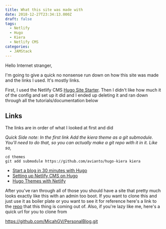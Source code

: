 ```yaml
---
title: What this site was made with
date: 2018-12-27T23:34:13.000Z
draft: false
tags:
  - Netlify
  - Hugo
  - Kiera
  - Netlify CMS
categories:
  - JAMStack
---
```

Hello Internet stranger,

I'm going to give a quick no nonsense run down on how this site was made and the links I used. It's mostly links.

First, I used the Netlify CMS [Hugo Site Starter](https://www.netlifycms.org/docs/start-with-a-template/). Then I didn't like how much it of the config and set up it did and I ended up deleting it and ran down through all the tutorials/documentation below


## Links
The links are in order of what I looked at first and did

_Quick Side note: In the first link Add the kiera theme as a git submodule. You'll need to do that, so you can actually make a git repo with it in it. Like so,_

```
cd themes
git add submodule https://github.com/avianto/hugo-kiera kiera
```

* [Start a blog in 30 minutes with Hugo](https://opensource.com/article/18/3/start-blog-30-minutes-hugo)
* [Setting up Netlify CMS on Hugo](https://www.ragasirtahk.tk/2018/01/setting-up-netlify-cms-on-hugo/)
* [Hugo Themes with Netlify](https://gohugo.io/hosting-and-deployment/hosting-on-netlify/#use-hugo-themes-with-netlify)

After you've ran through all of those you should have a site that pretty much looks exactly like this with an admin too boot. If you want to clone this and just use it as boiler plate or you want to see it for reference here's a link to the [repo](https://github.com/MicahGV/PersonalBlog) that this thing is coming out of.
Also, if you're lazy like me, here's a quick url for you to clone from

https://github.com/MicahGV/PersonalBlog.git
